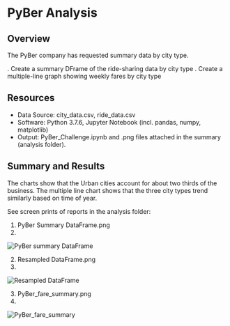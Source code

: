 # PyBer Analysis

## Overview
The PyBer company has requested summary data by city type.

. Create a summary DFrame of the ride-sharing data by city type
. Create a multiple-line graph showing weekly fares by city type


## Resources
- Data Source: city_data.csv, ride_data.csv
- Software: Python 3.7.6, Jupyter Notebook (incl. pandas, numpy, matplotlib)
- Output: PyBer_Challenge.ipynb and .png files attached in the summary (analysis folder).


## Summary and Results
The charts show that the Urban cities account for about two thirds of the business.
The multiple line chart shows that the three city types trend similarly based on time of year.

See screen prints of reports in the analysis folder:
1. PyBer Summary DataFrame.png
2. 
![PyBer summary DataFrame](https://user-images.githubusercontent.com/78666055/113187122-7ee0b400-9226-11eb-8817-863df997827f.png)


2. Resampled DataFrame.png
3. 
![Resampled DataFrame](https://user-images.githubusercontent.com/78666055/113187165-899b4900-9226-11eb-9159-fb7e82513c8d.png)


3. PyBer_fare_summary.png
4. 
![PyBer_fare_summary](https://user-images.githubusercontent.com/78666055/113187192-90c25700-9226-11eb-8421-68f174a6e959.png)
